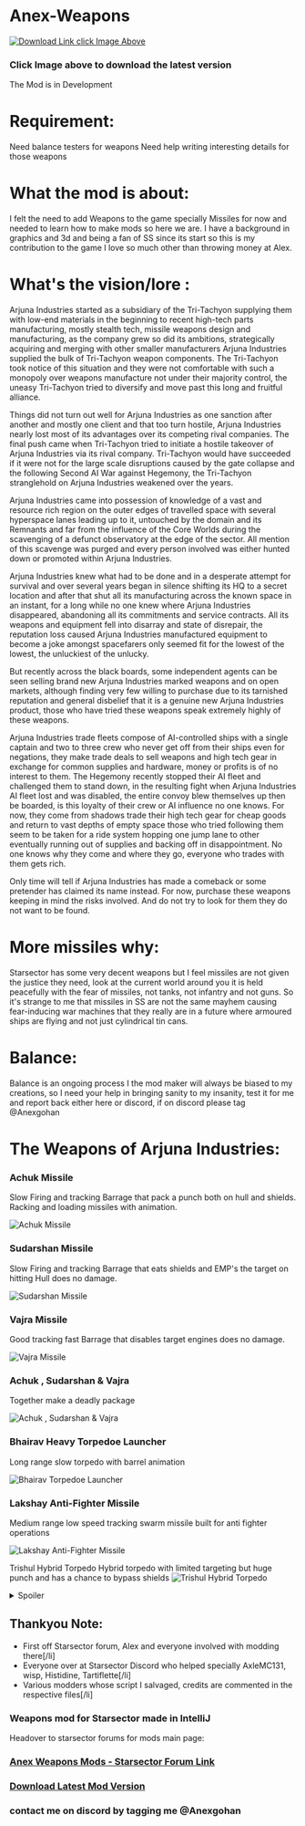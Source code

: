 # Anex-Weapons

[![Download Link click Image Above](https://i.imgur.com/Lztn7qM.png)](https://github.com/Anexgohan/Anex-Weapons/releases/latest/)
### Click Image above to download the latest version

The Mod is in Development

# Requirement:
Need balance testers for weapons 
Need help writing interesting details for those weapons

# What the mod is about:
I felt the need to add Weapons to the game specially Missiles for now and needed to learn how to make mods so here we are.
I have a background in graphics and 3d and being a fan of SS since its start so this is my contribution to the game I love so much other than throwing money at Alex.

# What's the vision/lore :
Arjuna Industries started as a subsidiary of the Tri-Tachyon supplying them with low-end materials in the beginning to recent high-tech parts manufacturing, mostly stealth tech, missile weapons design and manufacturing, as the company grew so did its ambitions, strategically acquiring and merging with other smaller manufacturers Arjuna Industries supplied the bulk of Tri-Tachyon weapon components. 
The Tri-Tachyon took notice of this situation and they were not comfortable with such a monopoly over weapons manufacture not under their majority control, the uneasy Tri-Tachyon tried to diversify and move past this long and fruitful alliance.

Things did not turn out well for Arjuna Industries as one sanction after another and mostly one client and that too turn hostile, Arjuna Industries nearly lost most of its advantages over its competing rival companies. The final push came when Tri-Tachyon tried to initiate a hostile takeover of Arjuna Industries via its rival company.
Tri-Tachyon would have succeeded if it were not for the large scale disruptions caused by the gate collapse and the following Second AI War against Hegemony, the Tri-Tachyon stranglehold on Arjuna Industries weakened over the years.

Arjuna Industries came into possession of knowledge of a vast and resource rich region on the outer edges of travelled space with several hyperspace lanes leading up to it, untouched by the domain and its Remnants and far from the influence of the Core Worlds during the scavenging of a defunct observatory at the edge of the sector. All mention of this scavenge was purged and every person involved was either hunted down or promoted within Arjuna Industries. 

Arjuna Industries knew what had to be done and in a desperate attempt for survival and over several years began in silence shifting its HQ to a secret location and after that shut all its manufacturing across the known space in an instant, for a long while no one knew where Arjuna Industries disappeared, abandoning all its commitments and service contracts. All its weapons and equipment fell into disarray and state of disrepair, the reputation loss caused Arjuna Industries manufactured equipment to become a joke amongst spacefarers only seemed fit for the lowest of the lowest, the unluckiest of the unlucky.

But recently across the black boards, some independent agents can be seen selling brand new Arjuna Industries marked weapons and on open markets, although finding very few willing to purchase due to its tarnished reputation and general disbelief that it is a genuine new Arjuna Industries product, those who have tried these weapons speak extremely highly of these weapons.

Arjuna Industries trade fleets compose of AI-controlled ships with a single captain and two to three crew who never get off from their ships even for negations, they make trade deals to sell weapons and high tech gear in exchange for common supplies and hardware, money or profits is of no interest to them. The Hegemony recently stopped their AI fleet and challenged them to stand down, in the resulting fight when Arjuna Industries AI fleet lost and was disabled, the entire convoy blew themselves up then be boarded, is this loyalty of their crew or AI influence no one knows. For now, they come from shadows trade their high tech gear for cheap goods and return to vast depths of empty space those who tried following them seem to be taken for a ride system hopping one jump lane to other eventually running out of supplies and backing off in disappointment. No one knows why they come and where they go, everyone who trades with them gets rich.

Only time will tell if Arjuna Industries has made a comeback or some pretender has claimed its name instead.
For now, purchase these weapons keeping in mind the risks involved. And do not try to look for them they do not want to be found.

# More missiles why:
Starsector has some very decent weapons but I feel missiles are not given the justice they need, look at the current world around you it is held peacefully with the fear of missiles, not tanks, not infantry and not guns. So it's strange to me that missiles in SS are not the same mayhem causing fear-inducing war machines that they really are in a future where armoured ships are flying and not just cylindrical tin cans.

# Balance:
Balance is an ongoing process I the mod maker will always be biased to my creations, so I need your help in bringing sanity to my insanity, test it for me and report back either here or discord, if on discord please tag @Anexgohan

# The Weapons of Arjuna Industries:


### Achuk Missile 
Slow Firing and tracking Barrage that pack a punch both on hull and shields. Racking and loading missiles with animation.

![Achuk Missile](https://media.giphy.com/media/Vbhr5LHGTxfIKskMTn/giphy-downsized-large.gif)

### Sudarshan Missile
Slow Firing and tracking Barrage that eats shields and EMP's the target on hitting Hull does no damage.

![Sudarshan Missile](https://media.giphy.com/media/AIQoWuumMWysVdTEEY/giphy-downsized-large.gif)

### Vajra Missile
Good tracking fast Barrage that disables target engines does no damage.

![Vajra Missile](https://media.giphy.com/media/gXGSmTjAMxtkxpyYeo/giphy-downsized-large.gif)

### Achuk , Sudarshan & Vajra
Together make a deadly package

![Achuk , Sudarshan & Vajra](https://media.giphy.com/media/2ZWFXyXwcch9IxDM46/giphy-downsized-large.gif)

### Bhairav Heavy Torpedoe Launcher
Long range slow torpedo with barrel animation

![Bhairav Torpedoe Launcher](https://media.giphy.com/media/0utrSdNcnAHAWdiyOT/giphy-downsized-large.gif)

### Lakshay Anti-Fighter Missile
Medium range low speed tracking swarm missile built for anti fighter operations

![Lakshay Anti-Fighter Missile](https://media.giphy.com/media/yV0fgstw58m1CDva1A/giphy-downsized-large.gif)

Trishul Hybrid Torpedo
Hybrid torpedo with limited targeting but huge punch and has a chance to bypass shields
![Trishul Hybrid Torpedo](https://media.giphy.com/media/b3N4UmtejzGqIXGyvr/giphy-downsized-large.gif)

<details>
  <summary>Spoiler</summary>
  
  ```
  More to follow
  ```
</details>

## Thankyou Note:

* First off Starsector forum, Alex and everyone involved with modding there[/li]
* Everyone over at Starsector Discord who helped specially AxleMC131, wisp, Histidine, Tartiflette[/li]
* Various modders whose script I salvaged, credits are commented in the respective files[/li]


### Weapons mod for Starsector made in IntelliJ

Headover to starsector forums for mods main page:

### [Anex Weapons Mods - Starsector Forum Link](https://fractalsoftworks.com/forum/index.php?topic=24084.0)

### [Download Latest Mod Version](https://github.com/Anexgohan/Anex-Weapons/releases/latest/)

### contact me on discord by tagging me @Anexgohan



